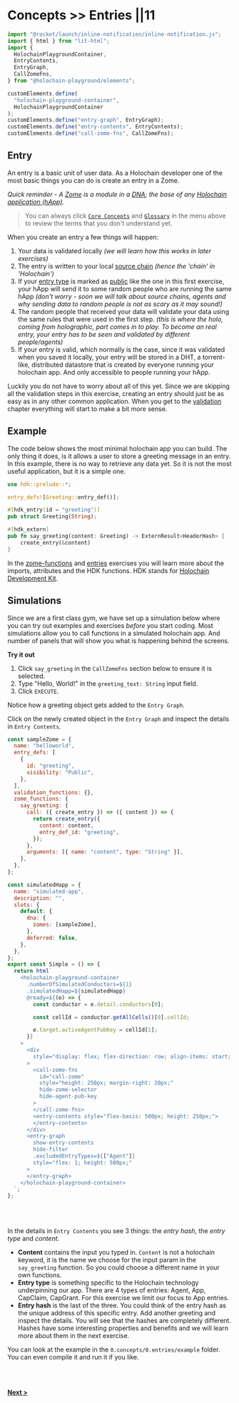 # Concepts >> Entries ||11

```js script
import "@rocket/launch/inline-notification/inline-notification.js";
import { html } from "lit-html";
import {
  HolochainPlaygroundContainer,
  EntryContents,
  EntryGraph,
  CallZomeFns,
} from "@holochain-playground/elements";

customElements.define(
  "holochain-playground-container",
  HolochainPlaygroundContainer
);
customElements.define("entry-graph", EntryGraph);
customElements.define("entry-contents", EntryContents);
customElements.define("call-zome-fns", CallZomeFns);
```

## Entry

An entry is a basic unit of user data. As a Holochain developer one of the most basic things you can do is create an entry in a Zome.

_Quick reminder - A [Zome](https://developer.holochain.org/docs/glossary/#zome) is a module in a [DNA](https://developer.holochain.org/docs/glossary/#dna); the base of any [Holochain application (hApp)](https://developer.holochain.org/docs/glossary/#holochain-application-happ)._

> You can always click [`Core Concepts`](https://developer.holochain.org/docs/concepts/) and [`Glossary`](https://developer.holochain.org/docs/glossary/) in the menu above to review the terms that you don't understand yet.

When you create an entry a few things will happen:

1. Your data is validated locally _(we will learn how this works in later exercises)_
2. The entry is written to your local [source chain](https://developer.holochain.org/docs/glossary/#source-chain) _(hence the 'chain' in 'Holochain')_
3. If your [entry type](https://developer.holochain.org/docs/glossary/#entry-type) is marked as [public](https://developer.holochain.org/docs/glossary/#public-entry) like the one in this first exercise, your hApp will send it to some random people who are running the same hApp _(don't worry - soon we will talk about source chains, agents and why sending data to random people is not as scary as it may sound!)_
4. The random people that received your data will validate your data using the same rules that were used in the first step. _(this is where the holo, coming from holographic, part comes in to play. To become an real entry, your entry has to be seen and validated by different people/agents)_
5. If your entry is valid, which normally is the case, since it was validated when you saved it locally, your entry will be stored in a DHT, a torrent-like, distributed datastore that is created by everyone running your holochain app. And only accessible to people running your hApp.

Luckily you do not have to worry about all of this yet. Since we are skipping all the validation steps in this exercise, creating an entry should just be as easy as in any other common application. When you get to the [validation](/developers/concepts/validation) chapter everything will start to make a bit more sense.

## Example

The code below shows the most minimal holochain app you can build. The only thing it does, is it allows a user to store a greeting message in an entry. In this example, there is no way to retrieve any data yet. So it is not the most useful application, but it is a simple one.

```rust
use hdk::prelude::*;

entry_defs![Greeting::entry_def()];

#[hdk_entry(id = "greeting")]
pub struct Greeting(String);

#[hdk_extern]
pub fn say_greeting(content: Greeting) -> ExternResult<HeaderHash> {
    create_entry(&content)
}
```

In the [zome-functions](/developers/basic/zome-functions) and [entries](/developers/basic/entries) exercises you will learn more about the imports, attributes and the HDK functions. HDK stands for [Holochain Development Kit](https://developer.holochain.org/docs/glossary/#holochain-development-kit-hdk).

## Simulations

Since we are a first class gym, we have set up a simulation below where you can try out examples and exercises _before_ you start coding. Most simulations allow you to call functions in a simulated holochain app. And number of panels that will show you what is happening behind the screens.

**Try it out**

1. Click `say_greeting` in the `CallZomeFns` section below to ensure it is selected.
2. Type "Hello, World!" in the `greeting_text: String` input field.
3. Click `EXECUTE`.

Notice how a greeting object gets added to the `Entry Graph`.

Click on the newly created object in the `Entry Graph` and inspect the details in `Entry Contents`.

```js story
const sampleZome = {
  name: "helloworld",
  entry_defs: [
    {
      id: "greeting",
      visibility: "Public",
    },
  ],
  validation_functions: {},
  zome_functions: {
    say_greeting: {
      call: ({ create_entry }) => ({ content }) => {
        return create_entry({
          content: content,
          entry_def_id: "greeting",
        });
      },
      arguments: [{ name: "content", type: "String" }],
    },
  },
};

const simulatedHapp = {
  name: "simulated-app",
  description: "",
  slots: {
    default: {
      dna: {
        zomes: [sampleZome],
      },
      deferred: false,
    },
  },
};
export const Simple = () => {
  return html`
    <holochain-playground-container
      .numberOfSimulatedConductors=${1}
      .simulatedHapp=${simulatedHapp}
      @ready=${(e) => {
        const conductor = e.detail.conductors[0];

        const cellId = conductor.getAllCells()[0].cellId;

        e.target.activeAgentPubKey = cellId[1];
      }}
    >
      <div
        style="display: flex; flex-direction: row; align-items: start; margin-bottom: 20px;"
      >
        <call-zome-fns
          id="call-zome"
          style="height: 250px; margin-right: 20px;"
          hide-zome-selector
          hide-agent-pub-key
        >
        </call-zome-fns>
        <entry-contents style="flex-basis: 500px; height: 250px;">
        </entry-contents>
      </div>
      <entry-graph
        show-entry-contents
        hide-filter
        .excludedEntryTypes=${["Agent"]}
        style="flex: 1; height: 500px;"
      >
      </entry-graph>
    </holochain-playground-container>
  `;
};
```

<br>  
<br>

In the details in `Entry Contents` you see 3 things: the _entry hash_, the _entry type_ and _content_.

- **Content** contains the input you typed in. `Content` is not a holochain keyword, it is the name we choose for the input param in the `say_greeting` function. So you could choose a different name in your own functions.
- **Entry type** is something specific to the Holochain technology underpinning our app. There are 4 types of entries: Agent, App, CapClaim, CapGrant. For this exercise we limit our focus to App entries.
- **Entry hash** is the last of the three. You could think of the entry hash as the unique address of this specific entry. Add another greeting and inspect the details. You will see that the hashes are completely different. Hashes have some interesting properties and benefits and we will learn more about them in the next exercise.

<inline-notification type="tip" title="Example">

You can look at the example in the `0.concepts/0.entries/example` folder. You can even compile it and run it if you like.

</inline-notification>

<br>
<br>

**[Next >](/developers/concepts/hashes)**
